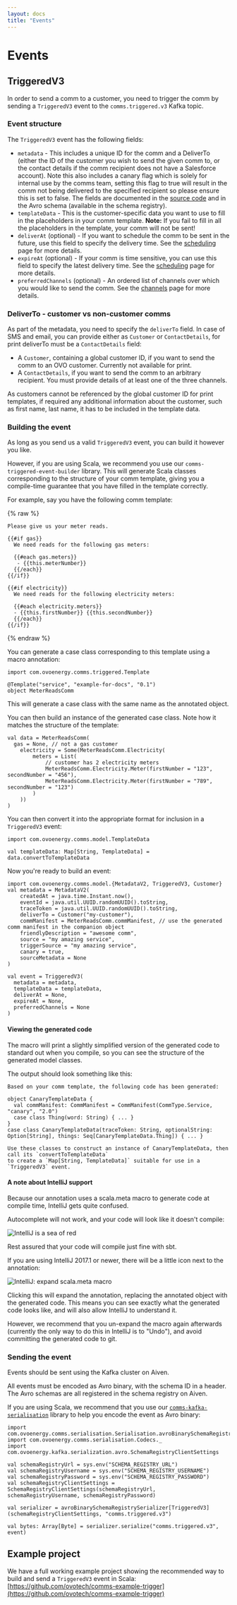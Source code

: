 ```yaml
---
layout: docs
title: "Events"
---
```


# Events

## TriggeredV3

In order to send a comm to a customer, you need to trigger the comm by sending a `TriggeredV3` event to the `comms.triggered.v3` Kafka topic.

### Event structure

The `TriggeredV3` event has the following fields: 

* `metadata` - This includes a unique ID for the comm and a DeliverTo (either the ID of the customer you wish to send the given comm to, or the contact details if the comm recipient does not have a Salesforce account). Note this also includes a canary flag which is solely for internal use by the comms team, setting this flag to true will result in the comm not being delivered to the specified recipient so please ensure this is set to false. The fields are documented in the [source code](https://github.com/ovotech/comms-kafka-messages/blob/master/modules/core/src/main/scala/com/ovoenergy/comms/model/MetadataV2.scala) and in the Avro schema (available in the schema registry).
* `templateData` - This is the customer-specific data you want to use to fill in the placeholders in your comm template. **Note:** If you fail to fill in all the placeholders in the template, your comm will not be sent!
* `deliverAt` (optional) - If you want to schedule the comm to be sent in the future, use this field to specify the delivery time. See the [scheduling](scheduling.html) page for more details.
* `expireAt` (optional) - If your comm is time sensitive, you can use this field to specify the latest delivery time. See the [scheduling](scheduling.html) page for more details.
* `preferredChannels` (optional) - An ordered list of channels over which you would like to send the comm. See the [channels](channels.html) page for more details.

### DeliverTo - customer vs non-customer comms

As part of the metadata, you need to specify the `deliverTo` field. In case of SMS and email, you can provide either as `Customer` or `ContactDetails`, for print deliverTo must be a `ContactDetails` field:

* A `Customer`, containing a global customer ID, if you want to send the comm to an OVO customer. Currently not available for print.
* A `ContactDetails`, if you want to send the comm to an arbitrary recipient. You must provide details of at least one of the three channels.

As customers cannot be referenced by the global customer ID for print templates, if required any additional information about the customer, such as first name, last name, it has to be included in the template data.

### Building the event

As long as you send us a valid `TriggeredV3` event, you can build it however you like.

However, if you are using Scala, we recommend you use our `comms-triggered-event-builder` library. This will generate Scala classes corresponding to the structure of your comm template, giving you a compile-time guarantee that you have filled in the template correctly.

For example, say you have the following comm template:

{% raw %}
```
Please give us your meter reads.

{{#if gas}}
  We need reads for the following gas meters:

  {{#each gas.meters}}
   - {{this.meterNumber}}  
  {{/each}}
{{/if}}

{{#if electricity}}
  We need reads for the following electricity meters:

  {{#each electricity.meters}}
  - {{this.firstNumber}} {{this.secondNumber}}  
  {{/each}}
{{/if}}
```
{% endraw %}

You can generate a case class corresponding to this template using a macro annotation:

```tut:silent
import com.ovoenergy.comms.triggered.Template

@Template("service", "example-for-docs", "0.1")
object MeterReadsComm
```

This will generate a case class with the same name as the annotated object.

You can then build an instance of the generated case class. Note how it matches the structure of the template:

```tut:silent
val data = MeterReadsComm(
  gas = None, // not a gas customer
	electricity = Some(MeterReadsComm.Electricity(
		meters = List(
			// customer has 2 electricity meters
			MeterReadsComm.Electricity.Meter(firstNumber = "123", secondNumber = "456"),
			MeterReadsComm.Electricity.Meter(firstNumber = "789", secondNumber = "123")
		)
	))
)
```

You can then convert it into the appropriate format for inclusion in a `TriggeredV3` event:

```tut:silent
import com.ovoenergy.comms.model.TemplateData

val templateData: Map[String, TemplateData] = data.convertToTemplateData
```

Now you're ready to build an event:

```tut:silent
import com.ovoenergy.comms.model.{MetadataV2, TriggeredV3, Customer}
val metadata = MetadataV2(
	createdAt = java.time.Instant.now(),
	eventId = java.util.UUID.randomUUID().toString,
	traceToken = java.util.UUID.randomUUID().toString,
	deliverTo = Customer("my-customer"), 
	commManifest = MeterReadsComm.commManifest, // use the generated comm manifest in the companion object
	friendlyDescription = "awesome comm",
	source = "my amazing service",
	triggerSource = "my amazing service",
	canary = true,
	sourceMetadata = None
)

val event = TriggeredV3(
  metadata = metadata, 
  templateData = templateData, 
  deliverAt = None, 
  expireAt = None, 
  preferredChannels = None
)
```

#### Viewing the generated code

The macro will print a slightly simplified version of the generated code to standard out when you compile, so you can see the structure of the generated model classes.

The output should look something like this:

```
Based on your comm template, the following code has been generated:

object CanaryTemplateData {
  val commManifest: CommManifest = CommManifest(CommType.Service, "canary", "2.0")
  case class Thing(word: String) { ... }
}
case class CanaryTemplateData(traceToken: String, optionalString: Option[String], things: Seq[CanaryTemplateData.Thing]) { ... }

Use these classes to construct an instance of CanaryTemplateData, then call its `convertToTemplateData`
to create a `Map[String, TemplateData]` suitable for use in a `TriggeredV3` event.
```

#### A note about IntelliJ support

Because our annotation uses a scala.meta macro to generate code at compile time, IntelliJ gets quite confused.

Autocomplete will not work, and your code will look like it doesn't compile:

![IntelliJ is a sea of red](../img/intellij-sea-of-red.png)

Rest assured that your code will compile just fine with sbt.

If you are using IntelliJ 2017.1 or newer, there will be a little icon next to the annotation:

![IntelliJ: expand scala.meta macro](../img/intellij-expand-macro.png)

Clicking this will expand the annotation, replacing the annotated object with the generated code. This means you can see exactly what the generated code looks like, and will also allow IntelliJ to understand it.

However, we recommend that you un-expand the macro again afterwards (currently the only way to do this in IntelliJ is to "Undo"), and avoid committing the generated code to git.

### Sending the event

Events should be sent using the Kafka cluster on Aiven.

All events must be encoded as Avro binary, with the schema ID in a header. The Avro schemas are all registered in the schema registry on Aiven.

If you are using Scala, we recommend that you use our [`comms-kafka-serialisation`](https://github.com/ovotech/comms-kafka-serialisation) library to help you encode the event as Avro binary:

```tut:silent
import com.ovoenergy.comms.serialisation.Serialisation.avroBinarySchemaRegistrySerializer
import com.ovoenergy.comms.serialisation.Codecs._
import com.ovoenergy.kafka.serialization.avro.SchemaRegistryClientSettings

val schemaRegistryUrl = sys.env("SCHEMA_REGISTRY_URL")
val schemaRegistryUsername = sys.env("SCHEMA_REGISTRY_USERNAME")
val schemaRegistryPassword = sys.env("SCHEMA_REGISTRY_PASSWORD")
val schemaRegistryClientSettings = SchemaRegistryClientSettings(schemaRegistryUrl, schemaRegistryUsername, schemaRegistryPassword)

val serializer = avroBinarySchemaRegistrySerializer[TriggeredV3](schemaRegistryClientSettings, "comms.triggered.v3")

val bytes: Array[Byte] = serializer.serialize("comms.triggered.v3", event)
```

## Example project

We have a full working example project showing the recommended way to build and send a `TriggeredV3` event in Scala: [https://github.com/ovotech/comms-example-trigger](https://github.com/ovotech/comms-example-trigger)
